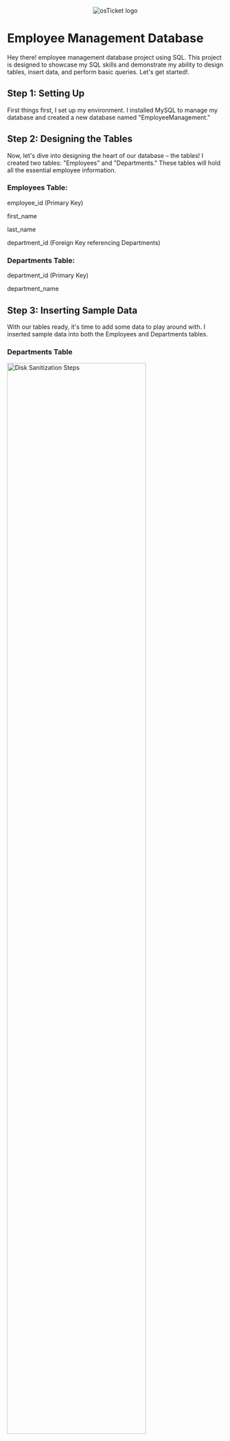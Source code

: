 <p align="center">
<img src="https://i.imgur.com/Clzj7Xs.png" alt="osTicket logo"/>
</p>

<h1>Employee Management Database</h1>
Hey there! employee management database project using SQL. This project is designed to showcase my SQL skills and demonstrate my ability to design tables, insert data, and perform basic queries. Let's get started!.<br />



<h2>Step 1: Setting Up</h2>

First things first, I set up my environment. I installed MySQL to manage my database and created a new database named "EmployeeManagement."

<h2>Step 2: Designing the Tables</h2>
<p>Now, let's dive into designing the heart of our database – the tables! I created two tables: "Employees" and "Departments." These tables will hold all the essential employee information. </p>

<h3>Employees Table:</h3>

<p>employee_id (Primary Key) </p>
<p>first_name </p>
<p>last_name </p>
<p>department_id (Foreign Key referencing Departments) </p>


<h3>Departments Table:</h3>

<p>department_id (Primary Key) </p>
<p>department_name </p>

<h2>Step 3: Inserting Sample Data</h2>
<p>
  With our tables ready, it's time to add some data to play around with. I inserted sample data into both the Employees and Departments tables.
</p>

<h3>Departments Table </h3>
<p>
<img src="https://imgur.com/oZIj4zA.png height="80%" width="80%" alt="Disk Sanitization Steps"/>
</p>
</p>

 
<h3>Employees Table: </h3>
<p>
<img src="https://imgur.com/a/6p7Pj6m.png height="80%" width="80%" alt="Disk Sanitization Steps"/>
</p>

<h2>Step 4: Performing Basic Queries</h2>
Now, let's have some fun querying our database!

<h3>Retrieve Employee Info:</h3>
<p>
<img src="https://imgur.com/a/8j1klUf.png height="80%" width="80%" alt="Disk Sanitization Steps"/>
</p>

<h3>Count Employees per Department:</h3>
<img src="[https://imgur.com/a/8j1klUf.png](https://imgur.com/a/fDJ4nya) height="80%" width="80%" alt="Disk Sanitization Steps"/>
